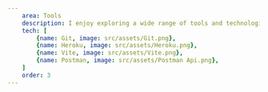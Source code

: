 ```yaml
---
    area: Tools
    description: I enjoy exploring a wide range of tools and technologies, leveraging the right ones to streamline workflows, enhance productivity, and deliver impactful results.
    tech: [
        {name: Git, image: src/assets/Git.png},
        {name: Heroku, image: src/assets/Heroku.png},
        {name: Vite, image: src/assets/Vite.png},
        {name: Postman, image: src/assets/Postman Api.png},
    ]
    order: 3
---
```

